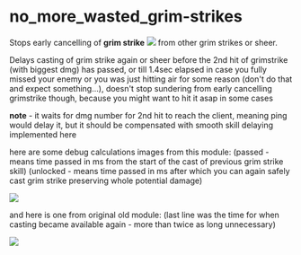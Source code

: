 # no_more_wasted_grim-strikes
Stops early cancelling of **grim strike** <img src=http://u.cubeupload.com/Owyn/GrimStrike1.png> from other grim strikes or sheer.

Delays casting of grim strike again or sheer before the 2nd hit of grimstrike (with biggest dmg) has passed, or till 1.4sec elapsed in case you fully missed your enemy or you was just hitting air for some reason (don't do that and expect something...), doesn't stop sundering from early cancelling grimstrike though, because you might want to hit it asap in some cases

**note** - it waits for dmg number for 2nd hit to reach the client, meaning ping would delay it, but it should be compensated with smooth skill delaying implemented here

here are some debug calculations images from this module:
(passed - means time passed in ms from the start of the cast of previous grim strike skill)
(unlocked - means time passed in ms after which you can again safely cast grim strike preserving whole potential damage)

<img src=http://u.cubeupload.com/Owyn/newgrim.jpg>

and here is one from original old module:
(last line was the time for when casting became available again - more than twice as long unnecessary)

<img src=http://u.cubeupload.com/Owyn/oldgrim.jpg>